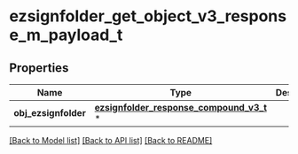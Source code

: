 # ezsignfolder_get_object_v3_response_m_payload_t

## Properties
Name | Type | Description | Notes
------------ | ------------- | ------------- | -------------
**obj_ezsignfolder** | [**ezsignfolder_response_compound_v3_t**](ezsignfolder_response_compound_v3.md) \* |  | 

[[Back to Model list]](../README.md#documentation-for-models) [[Back to API list]](../README.md#documentation-for-api-endpoints) [[Back to README]](../README.md)


